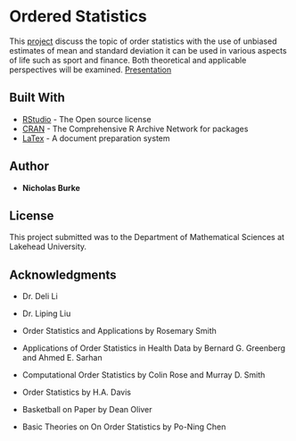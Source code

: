 # Ordered Statistics

This [project](https://github.com/nbizzle23/Ordered-Statistics/blob/master/OrderedStatistics.pdf) discuss the topic of order statistics with the use of unbiased estimates of mean and standard deviation it can be used in various aspects of life such as sport and finance. Both theoretical and applicable perspectives will be examined. [Presentation](https://rpubs.com/nburke2/636876)

## Built With

* [RStudio](https://rstudio.com/products/rstudio/) - The Open source license
* [CRAN](https://cran.r-project.org/) - The Comprehensive R Archive Network for packages
* [LaTex](https://www.latex-project.org/) - A document preparation system


## Author

* **Nicholas Burke** 

## License

This project submitted was to the Department of Mathematical Sciences at Lakehead University.

## Acknowledgments

* Dr. Deli Li

* Dr. Liping Liu

*  Order Statistics and Applications by Rosemary Smith

* Applications of Order Statistics in Health Data by Bernard G. Greenberg and Ahmed E. Sarhan

*  Computational Order Statistics by Colin Rose and Murray D. Smith

* Order Statistics by H.A. Davis 

* Basketball on Paper by Dean Oliver

*  Basic Theories on On Order Statistics by Po-Ning Chen 